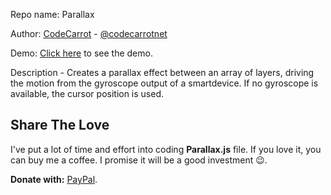 Repo name: Parallax

Author: [CodeCarrot](http://www.codecarrot.net) - [@codecarrotnet](https://www.twitter.com/codecarrotnet)

Demo: [Click here](http://codecarrot.net/404.html) to see the demo.

Description - Creates a parallax effect between an array of layers, driving the motion from the gyroscope output of a smartdevice. If no gyroscope is available, the cursor position is used.

## Share The Love

I've put a lot of time and effort into coding **Parallax.js** file. If you love it, you can buy me a coffee. I promise it will be a good investment 😉.

**Donate with:** [PayPal](https://www.paypal.me/mittalyashu).
